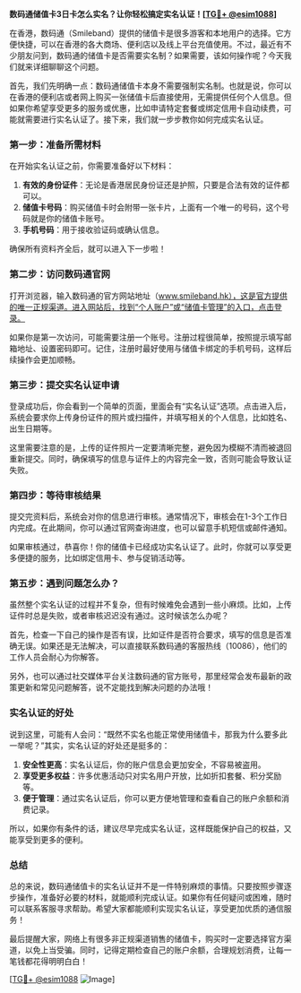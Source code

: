**数码通储值卡3日卡怎么实名？让你轻松搞定实名认证！[[TG💪+ @esim1088](https://t.me/s/esim1088)]**

在香港，数码通（Smileband）提供的储值卡是很多游客和本地用户的选择。它方便快捷，可以在香港的各大商场、便利店以及线上平台充值使用。不过，最近有不少朋友问到，数码通的储值卡是否需要实名制？如果需要，该如何操作呢？今天我们就来详细聊聊这个问题。

首先，我们先明确一点：数码通储值卡本身不需要强制实名制。也就是说，你可以在香港的便利店或者网上购买一张储值卡后直接使用，无需提供任何个人信息。但如果你希望享受更多的服务或优惠，比如申请特定套餐或绑定信用卡自动续费，可能就需要进行实名认证了。接下来，我们就一步步教你如何完成实名认证。

### **第一步：准备所需材料**
在开始实名认证之前，你需要准备好以下材料：
1. **有效的身份证件**：无论是香港居民身份证还是护照，只要是合法有效的证件都可以。
2. **储值卡号码**：购买储值卡时会附带一张卡片，上面有一个唯一的号码，这个号码就是你的储值卡账号。
3. **手机号码**：用于接收验证码或确认信息。

确保所有资料齐全后，就可以进入下一步啦！

### **第二步：访问数码通官网**
打开浏览器，输入数码通的官方网站地址（www.smileband.hk），这是官方提供的唯一正规渠道。进入网站后，找到“个人账户”或“储值卡管理”的入口，点击登录。

如果你是第一次访问，可能需要注册一个账号。注册过程很简单，按照提示填写邮箱地址、设置密码即可。记住，注册时最好使用与储值卡绑定的手机号码，这样后续操作会更加顺畅。

### **第三步：提交实名认证申请**
登录成功后，你会看到一个简单的页面，里面会有“实名认证”选项。点击进入后，系统会要求你上传身份证件的照片或扫描件，并填写相关的个人信息，比如姓名、出生日期等。

这里需要注意的是，上传的证件照片一定要清晰完整，避免因为模糊不清而被退回重新提交。同时，确保填写的信息与证件上的内容完全一致，否则可能会导致认证失败。

### **第四步：等待审核结果**
提交完资料后，系统会对你的信息进行审核。通常情况下，审核会在1-3个工作日内完成。在此期间，你可以通过官网查询进度，也可以留意手机短信或邮件通知。

如果审核通过，恭喜你！你的储值卡已经成功实名认证了。此时，你就可以享受更多便捷的服务，比如绑定信用卡、参与促销活动等。

### **第五步：遇到问题怎么办？**
虽然整个实名认证的过程并不复杂，但有时候难免会遇到一些小麻烦。比如，上传证件时总是失败，或者审核迟迟没有通过。这时候该怎么办呢？

首先，检查一下自己的操作是否有误，比如证件是否符合要求，填写的信息是否准确无误。如果还是无法解决，可以直接联系数码通的客服热线（10086），他们的工作人员会耐心为你解答。

另外，也可以通过社交媒体平台关注数码通的官方账号，那里经常会发布最新的政策更新和常见问题解答，说不定能找到解决问题的办法哦！

### **实名认证的好处**
说到这里，可能有人会问：“既然不实名也能正常使用储值卡，那我为什么要多此一举呢？”其实，实名认证的好处还是挺多的：

1. **安全性更高**：实名认证后，你的账户信息会更加安全，不容易被盗用。
2. **享受更多权益**：许多优惠活动只对实名用户开放，比如折扣套餐、积分奖励等。
3. **便于管理**：通过实名认证后，你可以更方便地管理和查看自己的账户余额和消费记录。

所以，如果你有条件的话，建议尽早完成实名认证，这样既能保护自己的权益，又能享受到更多的便利。

### **总结**
总的来说，数码通储值卡的实名认证并不是一件特别麻烦的事情。只要按照步骤逐步操作，准备好必要的材料，就能顺利完成认证。如果你有任何疑问或困难，随时可以联系客服寻求帮助。希望大家都能顺利实现实名认证，享受更加优质的通信服务！

最后提醒大家，网络上有很多非正规渠道销售的储值卡，购买时一定要选择官方渠道，以免上当受骗。同时，记得定期检查自己的账户余额，合理规划消费，让每一笔钱都花得明明白白！

[[TG💪+ @esim1088](https://t.me/s/esim1088) ![Image](https://i.postimg.cc/4NQfJmqS/Snipaste-2025-05-13-00-14-12.png)]